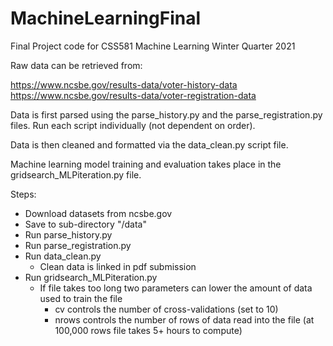 # MachineLearningFinal
Final Project code for CSS581 Machine Learning Winter Quarter 2021

Raw data can be retrieved from:

https://www.ncsbe.gov/results-data/voter-history-data
https://www.ncsbe.gov/results-data/voter-registration-data

Data is first parsed using the parse_history.py and the parse_registration.py files.
Run each script individually (not dependent on order).

Data is then cleaned and formatted via the data_clean.py script file.

Machine learning model training and evaluation takes place in the gridsearch_MLPiteration.py file.


Steps:
- Download datasets from ncsbe.gov
- Save to sub-directory "/data"
- Run parse_history.py
- Run parse_registration.py
- Run data_clean.py
  - Clean data is linked in pdf submission
- Run gridsearch_MLPiteration.py
  - If file takes too long two parameters can lower the amount of data used to train the file
    - cv controls the number of cross-validations (set to 10)
    - nrows controls the number of rows of data read into the file (at 100,000 rows file takes 5+ hours to compute)
  
